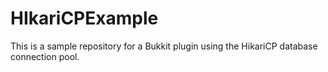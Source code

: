 # HIkariCPExample
This is a sample repository for a Bukkit plugin using the HikariCP database connection pool.
